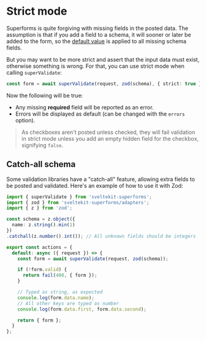 <script lang="ts">
  import Head from '$lib/Head.svelte'
  import Next from '$lib/Next.svelte'
  import { concepts } from '$lib/navigation/sections'

	export let data;
</script>

# Strict mode

<Head title="Strict mode" />

Superforms is quite forgiving with missing fields in the posted data. The assumption is that if you add a field to a schema, it will sooner or later be added to the form, so the [default value](/default-values) is applied to all missing schema fields.

But you may want to be more strict and assert that the input data must exist, otherwise something is wrong. For that, you can use strict mode when calling `superValidate`:

```ts
const form = await superValidate(request, zod(schema), { strict: true });
```

Now the following will be true:

- Any missing **required** field will be reported as an error.
- Errors will be displayed as default (can be changed with the `errors` option).

> As checkboxes aren't posted unless checked, they will fail validation in strict mode unless you add an empty hidden field for the checkbox, signifying `false`.

## Catch-all schema

Some validation libraries have a "catch-all" feature, allowing extra fields to be posted and validated. Here's an example of how to use it with Zod:

```ts
import { superValidate } from 'sveltekit-superforms';
import { zod } from 'sveltekit-superforms/adapters';
import { z } from 'zod';

const schema = z.object({
  name: z.string().min(1)
})
.catchall(z.number().int()); // All unknown fields should be integers

export const actions = {
  default: async ({ request }) => {
    const form = await superValidate(request, zod(schema));

    if (!form.valid) {
      return fail(400, { form });
    }

    // Typed as string, as expected
    console.log(form.data.name);
    // All other keys are typed as number
    console.log(form.data.first, form.data.second);

    return { form };
  }
};
```

<Next section={concepts} />

